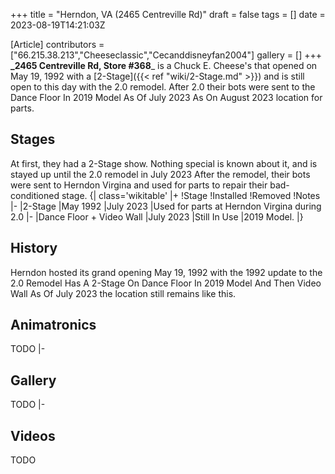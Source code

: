 +++
title = "Herndon, VA (2465 Centreville Rd)"
draft = false
tags = []
date = 2023-08-19T14:21:03Z

[Article]
contributors = ["66.215.38.213","Cheeseclassic","Cecanddisneyfan2004"]
gallery = []
+++
**_2465 Centreville Rd, Store #368**_ is a Chuck E. Cheese's that opened on
May 19, 1992 with a [2-Stage]({{< ref "wiki/2-Stage.md" >}}) and is still open to this day with the 2.0 remodel.
After 2.0 their bots were sent to the Dance Floor In 2019 Model As Of July 2023 As On August 2023
location for parts.


## Stages ##
At first, they had a 2-Stage show. Nothing special is known about it, and is stayed up
until the 2.0 remodel in July 2023 After the remodel, their bots were sent to Herndon Virgina and
used for parts to repair their bad-conditioned stage.
{| class='wikitable'
|+
!Stage
!Installed
!Removed
!Notes
|-
|2-Stage
|May 1992
|July 2023
|Used for parts at Herndon Virgina during 2.0
|-
|Dance Floor + Video Wall
|July 2023
|Still In Use
|2019 Model.
|}


## History ##
Herndon hosted its grand opening May 19, 1992 with the 1992 update to the 2.0
Remodel Has A 2-Stage
On Dance Floor In 2019 Model And Then Video Wall As Of July 2023 the location still remains like this.


## Animatronics ##
TODO
|-
## Gallery ##
TODO
|-
## Videos ##
TODO